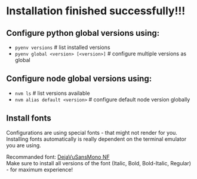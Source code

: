 # Installation finished successfully!!!

## Configure python global versions using:
- `pyenv versions` # list installed versions
- `pyenv global <version> [<version>]` # configure multiple versions as global

## Configure node global versions using:
- `nvm ls` # list versions available
- `nvm alias default <version>` # configure default node version globally

## Install fonts
Configurations are using special fonts - that might not render for you.  
Installing fonts automatically is really dependent on the terminal emulator you are using.  

Recommanded font: [DejaVuSansMono NF](https://github.com/ryanoasis/nerd-fonts/tree/master/patched-fonts/DejaVuSansMono)  
Make sure to install all versions of the font (Italic, Bold, Bold-Italic, Regular) - for maximum experience!  

